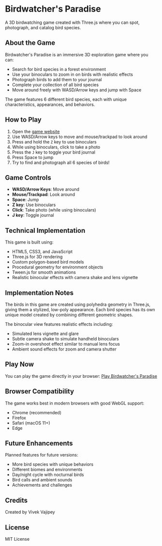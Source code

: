 # Birdwatcher's Paradise

A 3D birdwatching game created with Three.js where you can spot, photograph, and catalog bird species.

## About the Game

Birdwatcher's Paradise is an immersive 3D exploration game where you can:
- Search for bird species in a forest environment
- Use your binoculars to zoom in on birds with realistic effects
- Photograph birds to add them to your journal
- Complete your collection of all bird species
- Move around freely with WASD/Arrow keys and jump with Space

The game features 6 different bird species, each with unique characteristics, appearances, and behaviors.

## How to Play

1. Open the [game website](https://vivekvajipey.github.io/birds/)
2. Use WASD/Arrow keys to move and mouse/trackpad to look around
3. Press and hold the `Z` key to use binoculars
4. While using binoculars, click to take a photo
5. Press the `J` key to toggle your bird journal
6. Press Space to jump
7. Try to find and photograph all 6 species of birds!

## Game Controls

- **WASD/Arrow Keys**: Move around
- **Mouse/Trackpad**: Look around
- **Space**: Jump
- **Z key**: Use binoculars
- **Click**: Take photo (while using binoculars)
- **J key**: Toggle journal

## Technical Implementation

This game is built using:
- HTML5, CSS3, and JavaScript
- Three.js for 3D rendering
- Custom polygon-based bird models
- Procedural geometry for environment objects
- Tween.js for smooth animations
- Realistic binocular effects with camera shake and lens vignette

## Implementation Notes

The birds in this game are created using polyhedra geometry in Three.js, giving them a stylized, low-poly appearance. Each bird species has its own unique model created by combining different geometric shapes.

The binocular view features realistic effects including:
- Simulated lens vignette and glare
- Subtle camera shake to simulate handheld binoculars
- Zoom-in overshoot effect similar to manual lens focus
- Ambient sound effects for zoom and camera shutter

## Play Now

You can play the game directly in your browser: [Play Birdwatcher's Paradise](https://vivekvajipey.github.io/birds/)

## Browser Compatibility

The game works best in modern browsers with good WebGL support:
- Chrome (recommended)
- Firefox
- Safari (macOS 11+)
- Edge

## Future Enhancements

Planned features for future versions:
- More bird species with unique behaviors
- Different biomes and environments
- Day/night cycle with nocturnal birds
- Bird calls and ambient sounds
- Achievements and challenges

## Credits

Created by Vivek Vajipey

## License

MIT License 